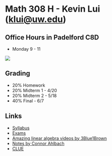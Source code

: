 # Math 308 H - Kevin Lui (<klui@uw.edu>)

## Office Hours in Padelford C8D

* Monday 9 - 11

![](https://imgs.xkcd.com/comics/matrix_transform.png)

## Grading

* 20% Homework
* 20% Midterm 1 - 4/20
* 20% Midterm 2 - 5/18
* 40% Final - 6/7

## Links

* [Syllabus](./syllabus.pdf)
* [Exams](../m308exams)
* [Amazing linear algebra videos by 3Blue1Brown](https://www.youtube.com/playlist?list=PLZHQObOWTQDPD3MizzM2xVFitgF8hE_ab)
* [Notes by Connor Ahlbach](https://sites.math.washington.edu/~ahlbach/math308su17/)
* [CLUE](http://webster.uaa.washington.edu/asp/website/clue/home/)
